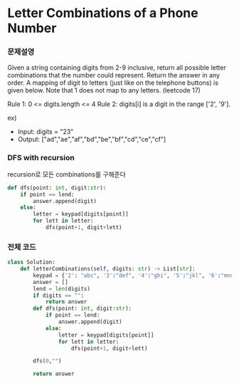 # Letter Combinations of a Phone Number

### 문제설영

Given a string containing digits from 2-9 inclusive, return all possible letter combinations that the number could represent. Return the answer in any order. A mapping of digit to letters (just like on the telephone buttons) is given below. Note that 1 does not map to any letters. (leetcode 17)

Rule 1: 0 <= digits.length <= 4
Rule 2: digits[i] is a digit in the range ['2', '9'].

ex)
- Input: digits = "23"
- Output: ["ad","ae","af","bd","be","bf","cd","ce","cf"]


### DFS with recursion

recursion로 모든 combinations를 구해준다

```python
def dfs(point: int, digit:str):
    if point == lend:
        answer.append(digit)
    else:
        letter = keypad[digits[point]]
        for lett in letter:
            dfs(point+1, digit+lett)
```


### 전체 코드

```python
class Solution:
    def letterCombinations(self, digits: str) -> List[str]:
        keypad = {'2': "abc", '3':"def", '4':"ghi", '5':"jkl", '6':"mno", '7':"pqrs", '8':"tuv", '9':"wxyz"}
        answer = []
        lend = len(digits)
        if digits == "":
            return answer
        def dfs(point: int, digit:str):
            if point == lend:
                answer.append(digit)
            else:
                letter = keypad[digits[point]]
                for lett in letter:
                    dfs(point+1, digit+lett)

        dfs(0,"")   

        return answer

```
